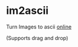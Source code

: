 # im2ascii

Turn Images to ascii [online](https://donno2048.github.io/im2ascii/)

(Supports drag and drop)
